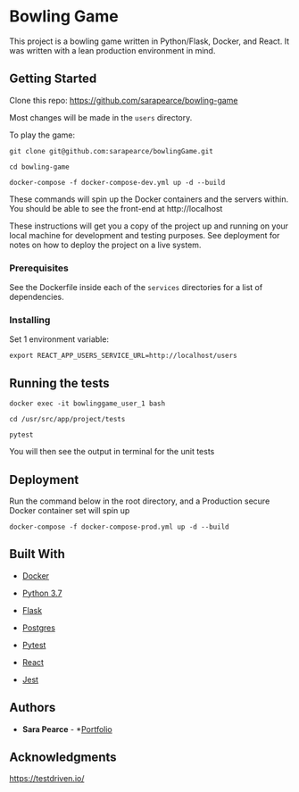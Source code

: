 # Bowling Game

This project is a bowling game written in Python/Flask, Docker, and React. It was written with a lean production environment in mind.
<br>

## Getting Started

Clone this repo: https://github.com/sarapearce/bowling-game

Most changes will be made in the `users` directory.

To play the game:

`git clone git@github.com:sarapearce/bowlingGame.git`

`cd bowling-game`

`docker-compose -f docker-compose-dev.yml up -d --build`

These commands will spin up the Docker containers and the servers within. You should be able to see the front-end at http://localhost

These instructions will get you a copy of the project up and running on your local machine for development and testing purposes. See deployment for notes on how to deploy the project on a live system.

### Prerequisites

See the Dockerfile inside each of the `services` directories for a list of dependencies.


### Installing

Set 1 environment variable:
```
export REACT_APP_USERS_SERVICE_URL=http://localhost/users
```

## Running the tests

`docker exec -it bowlinggame_user_1 bash`

`cd /usr/src/app/project/tests`

`pytest`

You will then see the output in terminal for the unit tests

## Deployment

Run the command below in the root directory, and a Production secure Docker container set will spin up

`docker-compose -f docker-compose-prod.yml up -d --build`

## Built With

* [Docker](https://docs.docker.com/)

* [Python 3.7](https://docs.python.org/3/)
* [Flask](http://flask.pocoo.org/)
* [Postgres](https://www.postgresql.org/docs/)
* [Pytest](https://docs.pytest.org/en/latest/contents.html)

* [React](https://reactjs.org/)
* [Jest](https://jestjs.io/)

## Authors

* **Sara Pearce** - *[Portfolio](http://sarapearce.net)


## Acknowledgments

https://testdriven.io/
